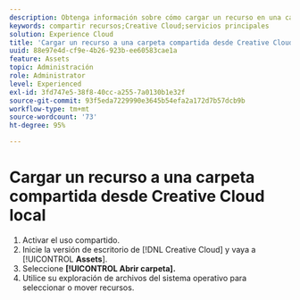 ```yaml
---
description: Obtenga información sobre cómo cargar un recurso en una carpeta compartida desde el escritorio de Creative Cloud a Experience Cloud.
keywords: compartir recursos;Creative Cloud;servicios principales
solution: Experience Cloud
title: 'Cargar un recurso a una carpeta compartida desde Creative Cloud local '
uuid: 88e97e4d-cf9e-4b26-923b-ee60583cae1a
feature: Assets
topic: Administración
role: Administrator
level: Experienced
exl-id: 3fd747e5-38f8-40cc-a255-7a0130b1e32f
source-git-commit: 93f5eda7229990e3645b54efa2a172d7b57dcb9b
workflow-type: tm+mt
source-wordcount: '73'
ht-degree: 95%

---
```


# Cargar un recurso a una carpeta compartida desde Creative Cloud local

1. Activar el uso compartido.
1. Inicie la versión de escritorio de [!DNL Creative Cloud] y vaya a [!UICONTROL **Assets**].
1. Seleccione **[!UICONTROL Abrir carpeta].**
1. Utilice su exploración de archivos del sistema operativo para seleccionar o mover recursos.

